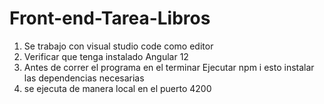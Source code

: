 # Front-end-Tarea-Libros

1. Se trabajo con visual studio code como editor
2. Verificar que tenga instalado Angular 12 
3. Antes de correr el programa en el terminar Ejecutar npm i esto instalar las dependencias necesarias 
4. se ejecuta de manera local en el puerto 4200
